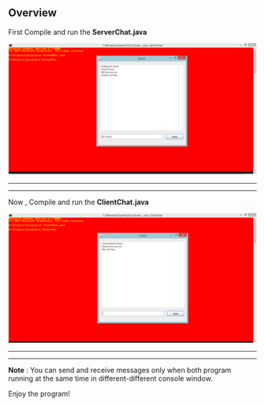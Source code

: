 ## Overview



First Compile and run the **ServerChat.java**

![ServerChat.java](https://github.com/maniram-yadav/Java-Networking-Programs/blob/master/images/ServerChat.png)

___
___
Now , Compile and run the **ClientChat.java**

![ClientChat.java](https://github.com/maniram-yadav/Java-Networking-Programs/blob/master/images/ClientChat.png)

___
___
**Note** : You can send and receive messages only when both program running at the same time in different-different
console window.

Enjoy the program!

